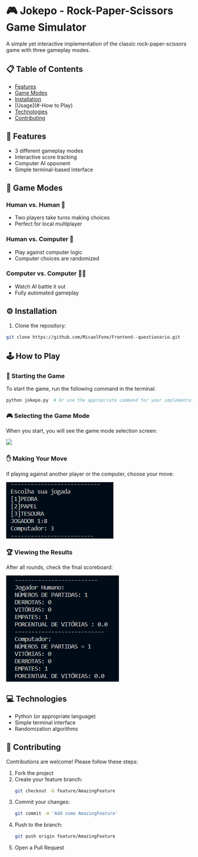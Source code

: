 # 🎮 Jokepo - Rock-Paper-Scissors Game Simulator

A simple yet interactive implementation of the classic rock-paper-scissors game with three gameplay modes.

## 📋 Table of Contents
- [Features](#-features)
- [Game Modes](#-game-modes)
- [Installation](#-Installation)
- [Usage](#-How to Play)
- [Technologies](#-technologies)
- [Contributing](#-contributing)

## 🚀 Features
- 3 different gameplay modes
- Interactive score tracking
- Computer AI opponent
- Simple terminal-based interface

## 🎲 Game Modes

### Human vs. Human 🤼
- Two players take turns making choices
- Perfect for local multiplayer

### Human vs. Computer 🤖
- Play against computer logic
- Computer choices are randomized

### Computer vs. Computer 🤖🤖
- Watch AI battle it out
- Fully automated gameplay

## ⚙️ Installation
1. Clone the repository:
```bash
git clone https://github.com/MicaelFone/Frontend--questionario.git
```

## 🕹️ How to Play

### 🚀 Starting the Game
To start the game, run the following command in the terminal:
```bash
python jokepo.py  # Or use the appropriate command for your implementation
```

### 🎮 Selecting the Game Mode
When you start, you will see the game mode selection screen:

<img src="./assets/menu_inicial.png"></img>

### ✋ Making Your Move
If playing against another player or the computer, choose your move:

![Move](./assets/jogada.png)

### 🏆 Viewing the Results
After all rounds, check the final scoreboard:

![Scoreboard](./assets/scoreboard.png)

## 💻 Technologies
- Python (or appropriate language)
- Simple terminal interface
- Randomization algorithms

## 🤝 Contributing
Contributions are welcome! Please follow these steps:
1. Fork the project
2. Create your feature branch:
   ```bash
   git checkout -b feature/AmazingFeature
   ```
3. Commit your changes:
   ```bash
   git commit -m 'Add some AmazingFeature'
   ```
4. Push to the branch:
   ```bash
   git push origin feature/AmazingFeature
   ```
5. Open a Pull Request

